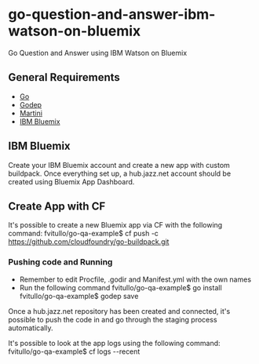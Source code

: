 go-question-and-answer-ibm-watson-on-bluemix
=================================

Go Question and Answer using IBM Watson on Bluemix

## General Requirements

* [Go](http://golang.org/)
* [Godep](https://github.com/tools/godep)
* [Martini](http://martini.codegangsta.io/)
* [IBM Bluemix](https://bluemix.net/)

## IBM Bluemix
Create your IBM Bluemix account and create a new app with custom buildpack. Once everything set up, a hub.jazz.net account should be created using Bluemix App Dashboard.

## Create App with CF
It's possible to create a new Bluemix app via CF with the following command:
  fvitullo/go-qa-example$ cf push <yourappname> -c https://github.com/cloudfoundry/go-buildpack.git

### Pushing code and Running

* Remember to edit Procfile, .godir and Manifest.yml with the own names
* Run the following command 
  fvitullo/go-qa-example$ go install 
  fvitullo/go-qa-example$ godep save

Once a hub.jazz.net repository has been created and connected, it's possible to push the code in and go through the staging process automatically.

It's possible to look at the app logs using the following command:
  fvitullo/go-qa-example$ cf logs <app-name> --recent


